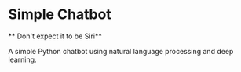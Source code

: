 # Simple Chatbot 
** Don't expect it to be Siri**

A simple Python chatbot using natural language processing and deep learning.
